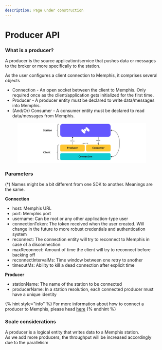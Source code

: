 ```yaml
---
description: Page under construction
---
```


# Producer API

### What is a producer?

A producer is the source application/service that pushes data or messages to the broker or more specifically to the station.&#x20;

As the user configures a client connection to Memphis, it comprises several objects

* Connection - An open socket between the client to Memphis. Only required once as the client/application gets initialized for the first time.
* Producer - A producer entity must be declared to write data/messages into Memphis.
* (And/Or) Consumer - A consumer entity must be declared to read data/messages from Memphis.

<figure><img src="../../.gitbook/assets/Producer.jpeg" alt=""><figcaption></figcaption></figure>

### Parameters

(\*) Names might be a bit different from one SDK to another. Meanings are the same.

**Connection**

* host: Memphis URL
* port: Memphis port
* username: Can be root or any other application-type user
* connectionToken: The token received when the user created. Will change in the future to more robust credentials and authentication system
* reconnect: The connection entity will try to reconnect to Memphis in case of a disconnection
* maxReconnect: Amount of time the client will try to reconnect before backing off
* reconnectIntervalMs: Time window between one retry to another
* timeoutMs: Ability to kill a dead connection after explicit time

**Producer**

* stationName: The name of the station to be connected&#x20;
* producerName: In a station resolution, each connected producer must have a unique identity

{% hint style="info" %}
For more information about how to connect a producer to Memphis, please head [here](broken-reference)
{% endhint %}

### Scale considerations

A producer is a logical entity that writes data to a Memphis station.\
As we add more producers, the throughput will be increased accordingly due to the parallelism

